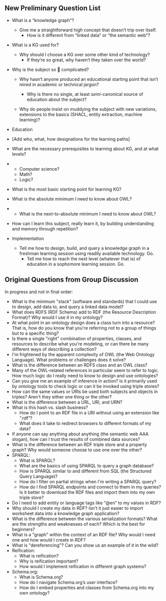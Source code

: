 ## New Preliminary Question List

- What is a “knowledge graph”?

  - Give me a straightforward high concept that doesn’t trip over itself.
    - How is it different from “linked data” or “the semantic web”?

- What is a KG used for?

  - Why should I choose a KG over some other kind of technology?
    - If they’re so great, why haven’t they taken over the world?

- Why is the subject so 🤬 complicated?

  - Why hasn’t anyone produced an educational starting point that isn’t mired in academic or technical jargon?
    - Why is there no single, at least *semi*-canonical source of education about the subject?

  - Why do people insist on muddying the subject with new variations, extensions to the basics (SHACL, entity extraction, machine learning)?

- Education

- [Add who, what, how designations for the learning paths]

-  What are the necessary prerequisites to learning about KG, and at what levels?

  - - Computer science?
    - Math?
    - Logic?

  - What is the most basic starting point for learning KG?

  - What is the absolute minimum I need to know about OWL?

  - - What is the next-to-absolute minimum I need to know about OWL?

  - How can I learn this subject, really learn it, by building understanding and memory through repetition?

- Implementation

  - Tell me how to design, build, and query a knowledge graph in a freshman learning session using readily available technology. Go.
     - Tell me how to reach the next level (whatever that is) of education in a sophomore learning session. Go.


## Original Questions from Group Discussion

In progress and not in final order:

* What is the minimum "stack" (software and standards) that I could use to design, add data to, and query a linked data model?
* What does RDFS (RDF Schema) add to RDF (the Resource Description Format)? Why would I use it in my ontology?
* At what point in an ontology design does a class turn into a resource? That is, how do you know that you're referring not to a group of things but to a specific thing?
* Is there a single "right" combination of properties, classes, and resources to describe what you're modeling, or can there be many different ways of describing a collection?
* I'm frightened by the apparent complexity of OWL (the Web Ontology Language). What problems or challenges does it solve?
* What is the difference between an RDFS class and an OWL class?
* Many of the OWL-related references in particular seem to refer to logic. How much logic do I really need to know to design and use ontologies?
* Can you give me an example of inference in action? Is it primarily used by ontology tools to check logic or can it be invoked using triple stores?
* How can the same values or URIs be used both subjects and objects in triples? Aren't they either one thing or the other?
* What is the difference between a URL, URI, and URN?
* What is this hash vs. slash business?
   * How do I point to an RDF file in a URI without using an extension like “.rdf”?
   * What does it take to redirect browsers to different formats of my data?
* If anyone can say anything about anything (the semantic web AAA slogan), how can I trust the results of combined data sources?
* What is the difference between an RDF triple store and a property graph? Why would someone choose to use one over the other?
* SPARQL:
   * What is SPARQL?
   * What are the basics of using SPARQL to query a graph database?
   * How is SPARQL similar to and different from SQL (the Structured Query Language)?
   * How do I filter on partial strings when I'm writing a SPARQL query?
   * How do I find SPARQL endpoints and connect to them in my queries? Is it better to download the RDF files and import them into my own triple store?
* Do I need to add entity or language tags like “@en” to my values in RDF?
* Why should I create my data in RDF? Isn't it just easier to import worksheet data into a knowledge graph application?
* What is the difference between the various serialization formats? What are the strengths and weaknesses of each? Which is the best for beginners?
* What is a "graph" within the context of an RDF file? Why would I need one and how would I create in RDF?
* What is "dereferencing"? Can you show us an example of it in the wild?
* Reification:
   * What is reification?
   * Why is reification important?
   * How would I implement reification in different graph systems?
* Schema.org:
   * What is Schema.org?
   * How do I navigate Schema.org’s user interface?
   * How do I embed properties and classes from Schema.org into my own ontology?

